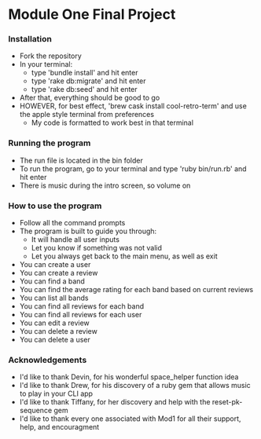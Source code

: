 Module One Final Project
========================

### Installation

* Fork the repository
* In your terminal:
    * type 'bundle install' and hit enter
    * type 'rake db:migrate' and hit enter
    * type 'rake db:seed' and hit enter
* After that, everything should be good to go
* HOWEVER, for best effect, 'brew cask install cool-retro-term' and use the apple style terminal from preferences
    * My code is formatted to work best in that terminal

### Running the program

* The run file is located in the bin folder
* To run the program, go to your terminal and type 'ruby bin/run.rb' and hit enter
* There is music during the intro screen, so volume on

### How to use the program

* Follow all the command prompts
* The program is built to guide you through:
    * It will handle all user inputs
    * Let you know if something was not valid
    * Let you always get back to the main menu, as well as exit
* You can create a user
* You can create a review
* You can find a band
* You can find the average rating for each band based on current reviews
* You can list all bands
* You can find all reviews for each band
* You can find all reviews for each user
* You can edit a review
* You can delete a review
* You can delete a user

### Acknowledgements

* I'd like to thank Devin, for his wonderful space_helper function idea
* I'd like to thank Drew, for his discovery of a ruby gem that allows music to play in your CLI app
* I'd like to thank Tiffany, for her discovery and help with the reset-pk-sequence gem
* I'd like to thank every one associated with Mod1 for all their support, help, and encouragment